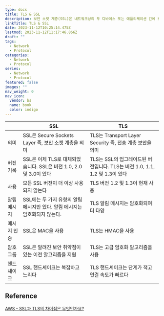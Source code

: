 ```yaml
---
type: docs
title: TLS & SSL
description: 보안 소켓 계층(SSL)은 네트워크상의 두 디바이스 또는 애플리케이션 간에 보안 연결을 생성하는 통신 프로토콜 또는 규칙 세트이고, 전송 계층 보안(TLS)은 기존 SSL 취약성을 수정하는 업그레이드된 SSL 버전
linkTitle: TLS & SSL
date: 2023-11-12T10:25:14.475Z
lastmod: 2023-11-12T11:17:46.866Z
draft: ""
tags:
  - Network
  - Protocol
categories:
  - Network
  - Protocol
series:
  - Network
  - Protocol
featured: false
images: ""
nav_weight: 0
nav_icon:
  vendor: bs
  name: book
  color: indigo
---
```


|             | SSL                                                                         | TLS                                                                         |
| ----------- | --------------------------------------------------------------------------- | --------------------------------------------------------------------------- |
| 의미        | SSL은 Secure Sockets Layer 즉, 보안 소켓 계층을 의미                        | TLS는 Transport Layer Security 즉, 전송 계층 보안을 의미                    |
| 버전 기록   | SSL은 이제 TLS로 대체되었습니다. SSL은 버전 1.0, 2.0 및 3.0이 있다          | TLS는 SSL의 업그레이드된 버전입니다. TLS는 버전 1.0, 1.1, 1.2 및 1.3이 있다 |
| 사용        | 모든 SSL 버전이 더 이상 사용되지 않는다                                     | TLS 버전 1.2 및 1.3이 현재 사용                                             |
| 알림 메시지 | SSL에는 두 가지 유형의 알림 메시지만 있다. 알림 메시지는 암호화되지 않는다. | TLS 알림 메시지는 암호화되며 더 다양                                        |
| 메시지 인증 | SSL은 MAC을 사용                                                            | TLS는 HMAC을 사용                                                           |
| 암호 그룹   | SSL은 알려진 보안 취약점이 있는 이전 알고리즘을 지원                        | TLS는 고급 암호화 알고리즘을 사용                                           |
| 핸드셰이크  | SSL 핸드셰이크는 복잡하고 느리다                                            | TLS 핸드셰이크는 단계가 적고 연결 속도가 빠르다                             |

## Reference

[AWS - SSL과 TLS의 차이점은 무엇인가요?](https://aws.amazon.com/ko/compare/the-difference-between-ssl-and-tls/)
